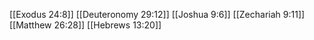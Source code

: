 [[Exodus 24:8]]
[[Deuteronomy 29:12]]
[[Joshua 9:6]]
[[Zechariah 9:11]]
[[Matthew 26:28]]
[[Hebrews 13:20]]
